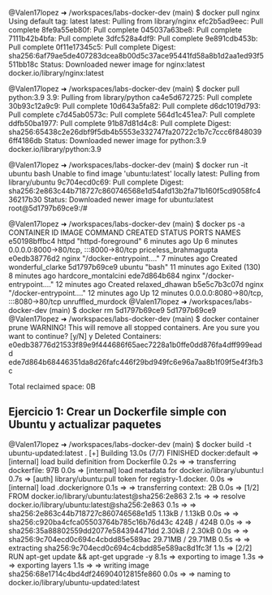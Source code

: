 @Valen17lopez ➜ /workspaces/labs-docker-dev (main) $ docker pull nginx
Using default tag: latest
latest: Pulling from library/nginx
efc2b5ad9eec: Pull complete 
8fe9a55eb80f: Pull complete 
045037a63be8: Pull complete 
7111b42b4bfa: Pull complete 
3dfc528a4df9: Pull complete 
9e891cdb453b: Pull complete 
0f11e17345c5: Pull complete 
Digest: sha256:6af79ae5de407283dcea8b00d5c37ace95441fd58a8b1d2aa1ed93f5511bb18c
Status: Downloaded newer image for nginx:latest
docker.io/library/nginx:latest

@Valen17lopez ➜ /workspaces/labs-docker-dev (main) $ docker pull python:3.9
3.9: Pulling from library/python
ca4e5d672725: Pull complete 
30b93c12a9c9: Pull complete 
10d643a5fa82: Pull complete 
d6dc1019d793: Pull complete 
c7d45ab0573c: Pull complete 
564d1c451ea7: Pull complete 
ddfb50ba1977: Pull complete 
91b87d81d4c8: Pull complete 
Digest: sha256:65438c2e26dbf9f5db4b5553e332747fa20722c1b7c7ccc6f8480396ff4186db
Status: Downloaded newer image for python:3.9
docker.io/library/python:3.9

@Valen17lopez ➜ /workspaces/labs-docker-dev (main) $ docker run -it ubuntu bash
Unable to find image 'ubuntu:latest' locally
latest: Pulling from library/ubuntu
9c704ecd0c69: Pull complete 
Digest: sha256:2e863c44b718727c860746568e1d54afd13b2fa71b160f5cd9058fc436217b30
Status: Downloaded newer image for ubuntu:latest
root@5d1797b69ce9:/# 

@Valen17lopez ➜ /workspaces/labs-docker-dev (main) $ docker ps -a
CONTAINER ID   IMAGE     COMMAND                  CREATED          STATUS                       PORTS                                   NAMES
e50198bffbc4   httpd     "httpd-foreground"       6 minutes ago    Up 6 minutes                 0.0.0.0:8000->80/tcp, :::8000->80/tcp   priceless_brahmagupta
e0edb38776d2   nginx     "/docker-entrypoint.…"   7 minutes ago    Created                                                              wonderful_clarke
5d1797b69ce9   ubuntu    "bash"                   11 minutes ago   Exited (130) 8 minutes ago                                           hardcore_montalcini
ede7d864b684   nginx     "/docker-entrypoint.…"   12 minutes ago   Created                                                              relaxed_dhawan
b5e5c7b3c07d   nginx     "/docker-entrypoint.…"   12 minutes ago   Up 12 minutes                0.0.0.0:8080->80/tcp, :::8080->80/tcp   unruffled_murdock
@Valen17lopez ➜ /workspaces/labs-docker-dev (main) $ docker rm 5d1797b69ce9
5d1797b69ce9
@Valen17lopez ➜ /workspaces/labs-docker-dev (main) $ docker container prune
WARNING! This will remove all stopped containers.
Are you sure you want to continue? [y/N] y
Deleted Containers:
e0edb38776d21533f89e9f444686f65aec7228a1b0ffe0dd876fa4dff999eadd
ede7d864b68446351da8d26fafc446f29bd949fc6e96a7aa8b1f09f5e4f3fb3c

Total reclaimed space: 0B


## Ejercicio 1: Crear un Dockerfile simple con Ubuntu y actualizar paquetes ##
@Valen17lopez ➜ /workspaces/labs-docker-dev (main) $ docker build -t ubuntu-updated:latest .
[+] Building 13.0s (7/7) FINISHED                  docker:default
 => [internal] load build definition from Dockerfile         0.2s
 => => transferring dockerfile: 97B                          0.0s
 => [internal] load metadata for docker.io/library/ubuntu:l  0.7s
 => [auth] library/ubuntu:pull token for registry-1.docker.  0.0s
 => [internal] load .dockerignore                            0.1s
 => => transferring context: 2B                              0.0s
 => [1/2] FROM docker.io/library/ubuntu:latest@sha256:2e863  2.1s
 => => resolve docker.io/library/ubuntu:latest@sha256:2e863  0.1s
 => => sha256:2e863c44b718727c860746568e1d5 1.13kB / 1.13kB  0.0s
 => => sha256:c920ba4cfca05503764b785c16b76d43c 424B / 424B  0.0s
 => => sha256:35a88802559dd2077e584394471dd 2.30kB / 2.30kB  0.0s
 => => sha256:9c704ecd0c694c4cbdd85e589ac 29.71MB / 29.71MB  0.5s
 => => extracting sha256:9c704ecd0c694c4cbdd85e589ac8d1fc3f  1.1s
 => [2/2] RUN apt-get update && apt-get upgrade -y           8.1s
 => exporting to image                                       1.3s
 => => exporting layers                                      1.1s
 => => writing image sha256:68e1714c4bd4df246904012815fe860  0.0s
 => => naming to docker.io/library/ubuntu-updated:latest 
